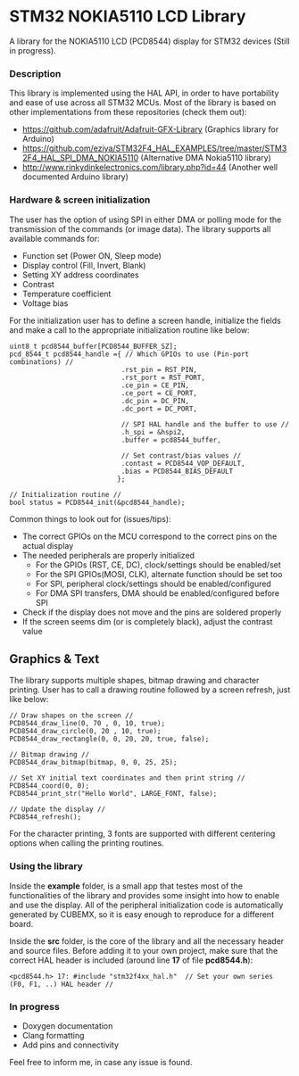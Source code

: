 # STM32 NOKIA5110 LCD Library

A library for the NOKIA5110 LCD (PCD8544) display for STM32 devices (Still in progress).

### Description

This library is implemented using the HAL API, in order to have portability and ease of use across all STM32 MCUs. Most of the library is based on other implementations from these repositories (check them out):

- https://github.com/adafruit/Adafruit-GFX-Library (Graphics library for Arduino)
- https://github.com/eziya/STM32F4_HAL_EXAMPLES/tree/master/STM32F4_HAL_SPI_DMA_NOKIA5110 (Alternative DMA Nokia5110 library)
- http://www.rinkydinkelectronics.com/library.php?id=44 (Another well documented Arduino library)

### Hardware & screen initialization

The user has the option of using SPI in either DMA or polling mode for the transmission of the commands (or image data). The library supports all available commands for:

- Function set (Power ON, Sleep mode)
- Display control (Fill, Invert, Blank)
- Setting XY address coordinates
- Contrast
- Temperature coefficient
- Voltage bias

For the initialization user has to define a screen handle, initialize the fields and make a call to the appropriate initialization routine like below:

    uint8_t pcd8544_buffer[PCD8544_BUFFER_SZ];
    pcd_8544_t pcd8544_handle ={ // Which GPIOs to use (Pin-port combinations) //
                                .rst_pin = RST_PIN,	
                                .rst_port = RST_PORT,
                                .ce_pin = CE_PIN,
                                .ce_port = CE_PORT,
                                .dc_pin = DC_PIN,
                                .dc_port = DC_PORT,
                                
                                // SPI HAL handle and the buffer to use //
                                .h_spi = &hspi2,
                                .buffer = pcd8544_buffer,
    
                                // Set contrast/bias values //
                                .contast = PCD8544_VOP_DEFAULT,
                                .bias = PCD8544_BIAS_DEFAULT
                               };
                                
    // Initialization routine //
    bool status = PCD8544_init(&pcd8544_handle);

Common things to look out for (issues/tips):

- The correct GPIOs on the MCU correspond to the correct pins on the actual display
- The needed peripherals are properly initialized
  - For the GPIOs (RST, CE, DC), clock/settings should be enabled/set
  - For the SPI GPIOs(MOSI, CLK), alternate function should be set too
  - For SPI, peripheral clock/settings should be enabled/configured
  - For DMA SPI transfers, DMA should be enabled/configured before SPI
- Check if the display does not move and the pins are soldered properly
- If the screen seems dim (or is completely black), adjust the contrast value

## Graphics & Text

The library supports multiple shapes, bitmap drawing and character printing. User has to call a drawing routine followed by a screen refresh, just like below:

    // Draw shapes on the screen //
    PCD8544_draw_line(0, 70 , 0, 10, true);
    PCD8544_draw_circle(0, 20 , 10, true);
    PCD8544_draw_rectangle(0, 0, 20, 20, true, false);
    
    // Bitmap drawing //
    PCD8544_draw_bitmap(bitmap, 0, 0, 25, 25);
    
    // Set XY initial text coordinates and then print string //
    PCD8544_coord(0, 0);
    PCD8544_print_str("Hello World", LARGE_FONT, false);
    
    // Update the display //
    PCD8544_refresh();

For the character printing, 3 fonts are supported with different centering options when calling the printing routines.

### Using the library

Inside the **example** folder, is a small app that testes most of the functionalities of the library and provides some insight into how to enable and use the display. All of the peripheral initialization code is automatically generated by CUBEMX, so it is easy enough to reproduce for a different board.

Inside the **src** folder, is the core of the library and all the necessary header and source files. Before adding it to your own project, make sure that the correct HAL header is included (around line **17** of file **pcd8544.h**):

    <pcd8544.h> 17: #include "stm32f4xx_hal.h"	// Set your own series (F0, F1, ..) HAL header //

### In progress

- Doxygen documentation
- Clang formatting
- Add pins and connectivity

Feel free to inform me, in case any issue is found.
